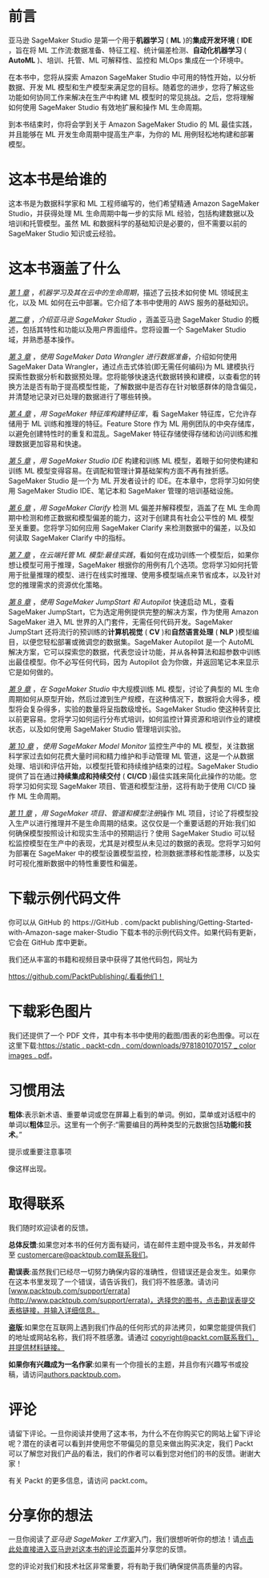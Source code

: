 

# 前言

亚马逊 SageMaker Studio 是第一个用于**机器学习** ( **ML** )的**集成开发环境** ( **IDE** ，旨在将 ML 工作流:数据准备、特征工程、统计偏差检测、**自动化机器学习** ( **AutoML** )、培训、托管、ML 可解释性、监控和 MLOps 集成在一个环境中。

在本书中，您将从探索 Amazon SageMaker Studio 中可用的特性开始，以分析数据、开发 ML 模型和生产模型来满足您的目标。随着您的进步，您将了解这些功能如何协同工作来解决在生产中构建 ML 模型时的常见挑战。之后，您将理解如何使用 SageMaker Studio 有效地扩展和操作 ML 生命周期。

到本书结束时，你将会学到关于 Amazon SageMaker Studio 的 ML 最佳实践，并且能够在 ML 开发生命周期中提高生产率，为你的 ML 用例轻松地构建和部署模型。

# 这本书是给谁的

这本书是为数据科学家和 ML 工程师编写的，他们希望精通 Amazon SageMaker Studio，并获得处理 ML 生命周期中每一步的实际 ML 经验，包括构建数据以及培训和托管模型。虽然 ML 和数据科学的基础知识是必要的，但不需要以前的 SageMaker Studio 知识或云经验。

# 这本书涵盖了什么

[*第 1 章*](B17447_01_ePub_RK.xhtml#_idTextAnchor013) ，*机器学习及其在云中的生命周期*，描述了云技术如何使 ML 领域民主化，以及 ML 如何在云中部署。它介绍了本书中使用的 AWS 服务的基础知识。

[*第二章*](B17447_02_ePub_RK.xhtml#_idTextAnchor025) ，*介绍亚马逊 SageMaker Studio* ，涵盖亚马逊 SageMaker Studio 的概述，包括其特性和功能以及用户界面组件。您将设置一个 SageMaker Studio 域，并熟悉基本操作。

[*第 3 章*](B17447_03_ePub_RK.xhtml#_idTextAnchor043) ，*使用 SageMaker Data Wrangler 进行数据准备*，介绍如何使用 SageMaker Data Wrangler，通过点击式体验(即无需任何编码)为 ML 建模执行探索性数据分析和数据预处理。您将能够快速迭代数据转换和建模，以查看您的转换方法是否有助于提高模型性能，了解数据中是否存在针对敏感群体的隐含偏见，并清楚地记录对已处理的数据进行了哪些转换。

[*第 4 章*](B17447_04_ePub_RK.xhtml#_idTextAnchor063) ，*用 SageMaker 特征库构建特征库*，看 SageMaker 特征库，它允许存储用于 ML 训练和推理的特征。Feature Store 作为 ML 用例团队的中央存储库，以避免创建特性时的重复和混乱。SageMaker 特征存储使得存储和访问训练和推理数据更加容易和快速。

[*第 5 章*](B17447_05_ePub_RK.xhtml#_idTextAnchor077) ，*用 SageMaker Studio IDE* 构建和训练 ML 模型，着眼于如何使构建和训练 ML 模型变得容易。在调配和管理计算基础架构方面不再有挫折感。SageMaker Studio 是一个为 ML 开发者设计的 IDE。在本章中，您将学习如何使用 SageMaker Studio IDE、笔记本和 SageMaker 管理的培训基础设施。

[*第 6 章*](B17447_06_ePub_RK.xhtml#_idTextAnchor090) ，*用 SageMaker Clarify* 检测 ML 偏差并解释模型，涵盖了在 ML 生命周期中检测和修正数据和模型偏差的能力，这对于创建具有社会公平性的 ML 模型至关重要。您将学习如何应用 SageMaker Clarify 来检测数据中的偏差，以及如何读取 SageMaker Clarify 中的指标。

[*第 7 章*](B17447_07_ePub_RK.xhtml#_idTextAnchor099) ，*在云端托管 ML 模型:最佳实践*，看如何在成功训练一个模型后，如果你想让模型可用于推理，SageMaker 根据你的用例有几个选项。您将学习如何托管用于批量推理的模型、进行在线实时推理、使用多模型端点来节省成本，以及针对您的推理需求的资源优化策略。

[*第 8 章*](B17447_08_ePub_RK.xhtml#_idTextAnchor108) ，*使用 SageMaker JumpStart 和 Autopilot* 快速启动 ML，查看 SageMaker JumpStart，它为选定用例提供完整的解决方案，作为使用 Amazon SageMaker 进入 ML 世界的入门套件，无需任何代码开发。SageMaker JumpStart 还将流行的预训练的**计算机视觉** ( **CV** )和**自然语言处理** ( **NLP** )模型编目，以便您轻松部署或微调您的数据集。SageMaker Autopilot 是一个 AutoML 解决方案，它可以探索您的数据，代表您设计功能，并从各种算法和超参数中训练出最佳模型。你不必写任何代码，因为 Autopilot 会为你做，并返回笔记本来显示它是如何做的。

[*第 9 章*](B17447_09_ePub_RK.xhtml#_idTextAnchor125) ，*在 SageMaker Studio* 中大规模训练 ML 模型，讨论了典型的 ML 生命周期如何从原型开始，然后过渡到生产规模，在这种情况下，数据将会大得多，模型将会复杂得多，实验的数量将呈指数级增长。SageMaker Studio 使这种转变比以前更容易。您将学习如何运行分布式培训，如何监控计算资源和培训作业的建模状态，以及如何使用 SageMaker Studio 管理培训实验。

[*第 10 章*](B17447_10_ePub_RK.xhtml#_idTextAnchor134) ，*使用 SageMaker Model Monitor* 监控生产中的 ML 模型，关注数据科学家过去如何花费大量时间和精力维护和手动管理 ML 管道，这是一个从数据处理、培训和评估开始，以模型托管和持续维护结束的过程。SageMaker Studio 提供了旨在通过**持续集成和持续交付** ( **CI/CD** )最佳实践来简化此操作的功能。您将学习如何实现 SageMaker 项目、管道和模型注册，这将有助于使用 CI/CD 操作 ML 生命周期。

[*第 11 章*](B17447_11_ePub_RK.xhtml#_idTextAnchor144) ，*用 SageMaker 项目、管道和模型注册*操作 ML 项目，讨论了将模型投入生产以进行推理并不是生命周期的结束。这仅仅是一个重要话题的开始:我们如何确保模型按照设计和现实生活中的预期运行？使用 SageMaker Studio 可以轻松监控模型在生产中的表现，尤其是对模型从未见过的数据的表现。您将学习如何为部署在 SageMaker 中的模型设置模型监控，检测数据漂移和性能漂移，以及实时可视化推断数据中的特性重要性和偏差。

# 下载示例代码文件

你可以从 GitHub 的 https://GitHub . com/packt publishing/Getting-Started-with-Amazon-sage maker-Studio 下载本书的示例代码文件。如果代码有更新，它会在 GitHub 库中更新。

我们还从丰富的书籍和视频目录中获得了其他代码包，网址为

https://github.com/PacktPublishing/.看看他们！

# 下载彩色图片

我们还提供了一个 PDF 文件，其中有本书中使用的截图/图表的彩色图像。可以在这里下载:[https://static . packt-cdn . com/downloads/9781801070157 _ color images . pdf](https://static.packt-cdn.com/downloads/9781801070157_ColorImages.pdf)。

# 习惯用法

**粗体**:表示新术语、重要单词或您在屏幕上看到的单词。例如，菜单或对话框中的单词以**粗体**显示。这里有一个例子:“需要编目的两种类型的元数据包括**功能**和**技术**。”

提示或重要注意事项

像这样出现。

# 取得联系

我们随时欢迎读者的反馈。

**总体反馈**:如果您对本书的任何方面有疑问，请在邮件主题中提及书名，并发邮件至 customercare@packtpub.com联系我们。

**勘误表**:虽然我们已经尽一切努力确保内容的准确性，但错误还是会发生。如果你在这本书里发现了一个错误，请告诉我们，我们将不胜感激。请访问[www.packtpub.com/support/errata](http://www.packtpub.com/support/errata)，选择您的图书，点击勘误表提交表格链接，并输入详细信息。

**盗版**:如果您在互联网上遇到我们作品的任何形式的非法拷贝，如果您能提供我们的地址或网站名称，我们将不胜感激。请通过 copyright@packt.com[联系我们，并提供材料链接。](mailto:copyright@packt.com)

**如果你有兴趣成为一名作家**:如果有一个你擅长的主题，并且你有兴趣写书或投稿，请访问[authors.packtpub.com](http://authors.packtpub.com)。

# 评论

请留下评论。一旦你阅读并使用了这本书，为什么不在你购买它的网站上留下评论呢？潜在的读者可以看到并使用您不带偏见的意见来做出购买决定，我们 Packt 可以了解您对我们产品的看法，我们的作者可以看到您对他们的书的反馈。谢谢大家！

有关 Packt 的更多信息，请访问 packt.com。

# 分享你的想法

一旦你阅读了*亚马逊 SageMaker 工作室*入门，我们很想听听你的想法！请[点击此处直接进入亚马逊对这本书的评论页面](https://packt.link/r/1-801-07015-6)并分享您的反馈。

您的评论对我们和技术社区非常重要，将有助于我们确保提供高质量的内容。